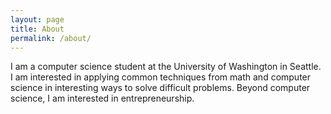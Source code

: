 ```yaml
---
layout: page
title: About
permalink: /about/
---
```


I am a computer science student at the University of Washington in Seattle. 
I am interested in applying common techniques from math and computer science in interesting ways to solve difficult problems.
Beyond computer science, I am interested in entrepreneurship.
